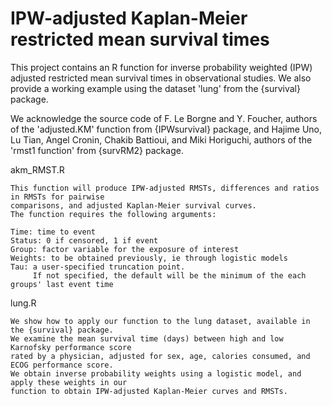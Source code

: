 # IPW-adjusted Kaplan-Meier restricted mean survival times
This project contains an R function for inverse probability weighted (IPW) adjusted restricted mean survival times in observational studies. We also provide a working example using the dataset 'lung' from the {survival} package.

We acknowledge the source code of F. Le Borgne and Y. Foucher, authors of the 'adjusted.KM' function from {IPWsurvival} package, and Hajime Uno, Lu Tian, Angel Cronin, Chakib Battioui, and Miki Horiguchi, authors of the 'rmst1 function' from {survRM2} package.

akm_RMST.R
```
This function will produce IPW-adjusted RMSTs, differences and ratios in RMSTs for pairwise 
comparisons, and adjusted Kaplan-Meier survival curves. 
The function requires the following arguments:

Time: time to event
Status: 0 if censored, 1 if event
Group: factor variable for the exposure of interest
Weights: to be obtained previously, ie through logistic models
Tau: a user-specified truncation point. 
     If not specified, the default will be the minimum of the each groups' last event time 
```

lung.R
```
We show how to apply our function to the lung dataset, available in the {survival} package. 
We examine the mean survival time (days) between high and low Karnofsky performance score 
rated by a physician, adjusted for sex, age, calories consumed, and ECOG performance score. 
We obtain inverse probability weights using a logistic model, and apply these weights in our 
function to obtain IPW-adjusted Kaplan-Meier curves and RMSTs.
```
